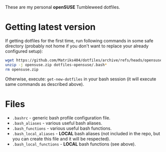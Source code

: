 These are my personal **openSUSE** Tumbleweed dotfiles.

# Getting latest version

If getting dotfiles for the first time, run following commands in some safe directory (probably not home if you don't want to replace your already configured setup):

```bash
wget https://github.com/Matriks404/dotfiles/archive/refs/heads/opensuse.zip
unzip -j opensuse.zip dotfiles-opensuse/.bash*
rm opensuse.zip
```

Otherwise, execute: `get-new-dotfiles` in your bash session (it will execute same commands as described above).

# Files

* `.bashrc` - generic bash profile configuration file.
* `.bash_aliases` - various useful bash aliases.
* `.bash_functions` - various useful bash functions.
* `.bash_local_aliases` - **LOCAL** bash aliases (not included in the repo, but you can create this file and it will be respected).
* `.bash_local_functions` - **LOCAL** bash functions (see above).
